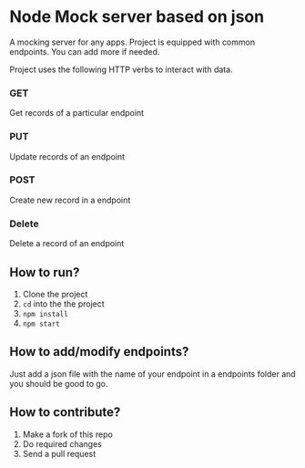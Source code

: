 # Node Mock server based on json

A mocking server for any apps. Project is equipped with common endpoints. You can add more if needed.

Project uses the following HTTP verbs to interact with data.

### GET
Get records of a particular endpoint

### PUT
Update records of an endpoint

### POST
Create new record in a endpoint

### Delete
Delete a record of an endpoint

## How to run?

1. Clone the project 
2. `cd` into the the project 
3. `npm install`
4. `npm start`

## How to add/modify endpoints?

Just add a json file with the name of your endpoint in a endpoints folder and you should be good to go.

## How to contribute?

1. Make a fork of this repo 
2. Do required changes
3. Send a pull request